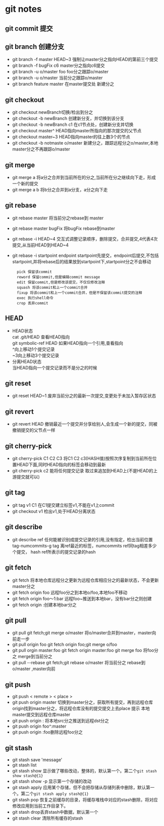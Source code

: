 # git notes
## git commit 提交  
## git branch 创建分支  
* git branch -f master HEAD~3 强制让master分之指向HEAD的第前三个提交  
* git branch -f bugFix c6    master分之指向c6提交  
* git branch -u o/master foo foo分之跟踪o/master  
* git branch -u o/master 当前分之跟踪o/master  
* git branch feature master  在master提交处 新建分之  
## git checkout  
* git checkout newBranch切换/检出到分之  
* git checkout -b newBranch 创建新分支，并切换到该分支  
* git checkout -b newBranch c1 在c1节点处，创建新分支并切换  
* git checkout master^ HEAD指向master所指向的那次提交的父节点  
* git checkout master~3 HEAD指向master的往上数3个的节点  
* git checkout -b notmaste o/master 新建分之，跟踪远程分之o/master,本地master分之不再跟踪o/master  
## git merge 
* git merge a  将a分之合并到当前所在的分之,当前所在分之继续向下走，形成一个新的提交  
* git merge a b 将b分之合并到a分支，a分之向下走  
## git rebase 
* git rebase master 将当前分之rebase到 master  
* git rebase master bugFix 将bugFix rebase到master  
* git rebase -i HEAD~4 交互式调整记录顺序，删除提交，合并提交,4代表4次提交,从当前HEAD到HEAD~4  
* git rebase -i startpoint endpoint startpoint先提交，endpoint后提交,不包括startpoint,并将rebase后的结果放到startpoint下,startpoint分之不会移动  
  
        pick 保留该commit  
        reword 保留commit,但是编辑commit message  
        edit 保留commit,但是修改该提交，不仅仅修改注释  
        squash 将该commit和上一个commit合并  
        fixup 将该commit和上一个commit合并，但是不保留该commit提交的注释  
        exec 执行shell命令  
        crop 丢弃commit  
## HEAD
* HEAD状态  
    cat .git/HEAD 查看HEAD指向  
    git symbolic-ref HEAD 如果HEAD指向一个引用,查看指向  
    ^向上移动1个提交记录  
    ~3向上移动3个提交记录  
* 分离HEAD状态  
    当HEAD指向一个提交记录而不是分之的时候  

## git reset
* git reset HEAD~1 废弃当前分之的最新一次提交,变更处于未加入暂存区状态   
## git revert
* git revert HEAD 撤销最近一个提交并分享给别人,会生成一个新的提交，同被撤销提交的父节点一样  
## git cherry-pick
* git cherry-pick C1 C2 C3 将C1 C2 c3(HASH值)按照次序复制到当前所在位置HEAD下面,同时HEAD指向的标签会移动到最新  
* git cherry-pick c2 能将任何提交记录 取过来追加到HEAD上(不是HEAD的上游提交就可以)  
## git tag
* git tag v1 C1 在C1提交建立标签v1,不能在v1上commit  
* git checkout v1 检出v1,处于HEAD分离状态  
## git describe
* git describe <ref> ref 任何能被识别成提交记录的引用,没有指定，检出当前位置   
	tag-numcommits-g<hash>  tag 离ref最近的标签，numcommits ref同tag相差多少个提交，  hash ref所表示的提交记录的hash  

## git fetch
* git fetch 将本地仓库远程分之更新为远程仓库相应分之的最新状态，不会更新master分之  
* git fetch origin foo 远程foo分之到本地o/foo,本地foo不移动  
* git fetch origin foo～1:bar 远程foo~推送到本地bar，没有bar分之则创建  
* git fetch origin  :创建本地bar分之   
## git pull
* git pull   git fetch;git merge o/master  将o/master合并到master，master向前走一步  
* git pull origin foo  git fetch origin foo;git merge o/foo  
* git pull orgin master:foo  git fetch origin master:foo  git merge foo  将foo分之 merge到当前分之  
* git pull --rebase   git fetch;git rebase o/master 将当前分之 rebase到o/master ,master向前  
## git push
* git push < remote >  < place >  
* git push origin master 切换到master分之，获取所有提交，再到远程仓库origin找到master分之，将远程仓库没有的提交提交上去place 提示 本地master提交到远程仓库master  
* git push origin <src>:<dst> 将本地src分之推送到远程dst分之  
* git push origin foo^:master  
* git push origin  :foo删除远程foo分之  
## git stash
* git stash save 'message'
* git stash list 
* git stash show 显示做了哪些改动，整体的，默认第一个。第二个`git stash show stash@{1}`
* git stash show -p 显示第一个存储的改动
* git stash apply 应用某个存储，但不会把存储从存储列表中删除，默认第一个。第二个`git stash apply stash@{1}`
* git stash pop 恢复之前缓存的目录，将缓存堆栈中对应的stash删除，将对应修改应用到当前工作目录下。
* git stash drop丢弃stash中数据，默认第一个
* git stash clear 清除所有缓存的stash



